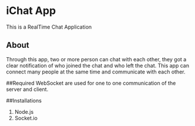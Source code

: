 # iChat App

This is a RealTime Chat Application

## About
Through this app, two or more person can chat with each other, they got a clear notification of who joined the chat and who left the chat. This app can connect many people at the same time and communicate with each other.

##Required
WebSocket are used for one to one communication of the server and client.

##Installations
1. Node.js
2. Socket.io

